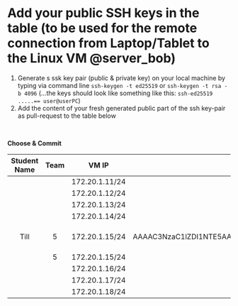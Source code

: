 # Add your public SSH keys in the table (to be used for the remote connection from Laptop/Tablet to the Linux VM @server_bob)

1. Generate s ssk key pair (public & private key) on your local machine by typing via command line `ssh-keygen -t ed25519` or `ssh-keygen -t rsa -b 4096` (...the keys should look like something like this: `ssh-ed25519 .....== user@userPC`)
2. Add the content of your fresh generated public part of the ssh key-pair as pull-request to the table below


<br/>

**Choose & Commit**

|  Student Name	        |  Team		          	        | VM IP                    |  public ssh key          |
| :-------------------: | :-------------------------: | :----------------------: | :----------------------: |
|  |  | 172.20.1.11/24 | |
|  |  | 172.20.1.12/24 | |
|  |  | 172.20.1.13/24 | |
|  |  | 172.20.1.14/24 | |
| Till | 5 | 172.20.1.15/24 | ssh-ed25519 AAAAC3NzaC1lZDI1NTE5AAAAIHUMAZ1iN1+nDxZR++lEckfoFg0ZeMds3+mQw12TSvwa ttaba@LAPTOP-TiRoTa |
|  | 5 | 172.20.1.15/24 | |
|  |  | 172.20.1.16/24 | |
|  |  | 172.20.1.17/24 | |
|  |  | 172.20.1.18/24 | |

